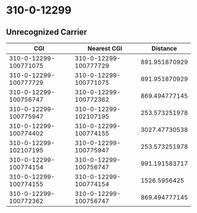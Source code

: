 # 310-0-12299
## Unrecognized Carrier


| CGI | Nearest CGI | Distance |
|-----|-------------|----------|
| 310-0-12299-100771075 | 310-0-12299-100777729 | 891.951870929 |
| 310-0-12299-100777729 | 310-0-12299-100771075 | 891.951870929 |
| 310-0-12299-100756747 | 310-0-12299-100772362 | 869.494777145 |
| 310-0-12299-100775947 | 310-0-12299-102107195 | 253.573251978 |
| 310-0-12299-100774402 | 310-0-12299-100774155 | 3027.47730538 |
| 310-0-12299-102107195 | 310-0-12299-100775947 | 253.573251978 |
| 310-0-12299-100774154 | 310-0-12299-100756747 | 991.191583717 |
| 310-0-12299-100774155 | 310-0-12299-100774154 | 1526.5956425 |
| 310-0-12299-100772362 | 310-0-12299-100756747 | 869.494777145 |
